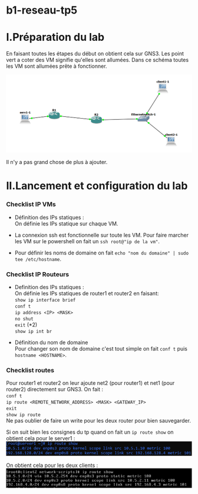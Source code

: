 # b1-reseau-tp5

# I.Préparation du lab 

En faisant toutes les étapes du début on obtient cela sur GNS3. 
Les point vert a coter des VM signifie qu'elles sont allumées. Dans ce schéma toutes les VM sont allumées prête à fonctionner.  

<img src="configvm.png">


Il n'y a pas grand chose de plus à ajouter.


# II.Lancement et configuration du lab

### Checklist IP VMs
* Définition des IPs statiques :  
On définie les IPs statique sur chaque VM.

* La connexion ssh est fonctionnelle sur toute les VM. Pour faire marcher les VM sur le powershell on fait un `ssh root@"ip de la vm"`.

* Pour définir les noms de domaine on fait `echo "nom du domaine" | sudo tee /etc/hostname`.

### Checklist IP Routeurs  

* Definition des IPs statiques :   
On définie les IPs statiques de router1 et router2 en faisant:   
`show ip interface brief`  
`conf t`  
`ip address <IP> <MASK>`  
`no shut`  
`exit` (*2)  
`show ip int br`

* Définition du nom de domaine  
Pour changer son nom de domaine c'est tout simple on fait `conf t` puis `hostname <HOSTNAME>`.

### Checklist routes   
Pour router1 et router2 on leur ajoute net2 (pour router1) et net1 (pour router2) directement sur GNS3. 
On fait :  
`conf t`   
`ip route <REMOTE_NETWORK_ADDRESS> <MASK> <GATEWAY_IP> `  
`exit `  
`show ip route`  
Ne pas oublier de faire un write pour les deux router pour bien sauvegarder.  
 
Si on suit bien les consignes du tp quand on fait un `ip route show` on obtient cela pour le server1 :
<img src="server.png">

On obtient cela pour les deux clients :
<img src="client.png">


